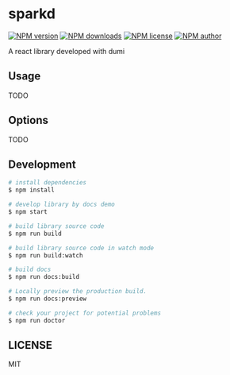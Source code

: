 # sparkd

[![NPM version](https://img.shields.io/npm/v/@sparkssoft/sparkd.svg?style=flat)](https://www.npmjs.com/package/@sparkssoft/sparkd)
[![NPM downloads](https://img.shields.io/npm/dm/@sparkssoft/sparkd.svg?style=flat)](https://www.npmjs.com/package/@sparkssoft/sparkd)
[![NPM license](https://img.shields.io/npm/l/@sparkssoft/sparkd.svg?style=flat)](https://www.npmjs.com/package/@sparkssoft/sparkd)
[![NPM author](https://img.shields.io/badge/author-@sparkssoft-blue.svg?style=flat)](https://www.npmjs.com/~sparkssoft)


A react library developed with dumi

## Usage

TODO

## Options

TODO

## Development

```bash
# install dependencies
$ npm install

# develop library by docs demo
$ npm start

# build library source code
$ npm run build

# build library source code in watch mode
$ npm run build:watch

# build docs
$ npm run docs:build

# Locally preview the production build.
$ npm run docs:preview

# check your project for potential problems
$ npm run doctor
```

## LICENSE

MIT
